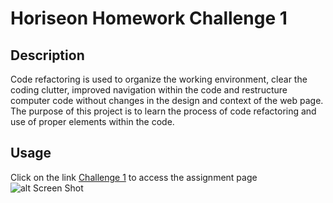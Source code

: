 # Horiseon Homework Challenge 1

## Description


Code refactoring is used to organize the working environment, clear the coding clutter, improved navigation within the code and restructure computer code without changes in the design and context of the web page. The purpose of this project is to learn the process of code refactoring and use of proper elements within the code.


## Usage

Click on the link [Challenge 1](https://rroip.github.io/Horiseon-challege-1/) to access the assignment page
![alt Screen Shot](./assets/images/Screen%20Shot%201%20challenge.png)

